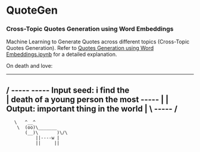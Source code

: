 # QuoteGen

### Cross-Topic Quotes Generation using Word Embeddings
Machine Learning to Generate Quotes across different topics (Cross-Topic Quotes Generation).
Refer to [Quotes Generation using Word Embeddings.ipynb](https://github.com/krohak/QuoteGen/blob/master/Quotes%20Generation%20using%20Word%20Embeddings.ipynb) for a detailed explanation.


On death and love:
________________________________________
/ ----- ----- Input seed: i find the     \
| death of a young person the most ----- |
| Output: important thing in the world   |
\ -----                                  /
----------------------------------------
       \   ^__^
        \  (oo)\_______
           (__)\       )\/\
               ||----w |
               ||     ||
